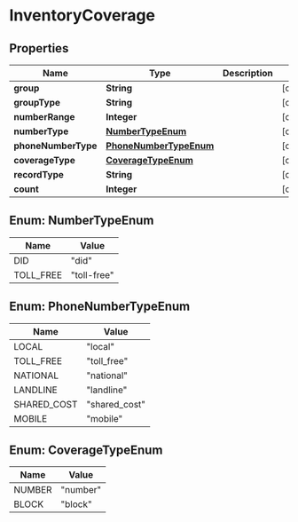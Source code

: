 

# InventoryCoverage


## Properties

| Name | Type | Description | Notes |
|------------ | ------------- | ------------- | -------------|
|**group** | **String** |  |  [optional] |
|**groupType** | **String** |  |  [optional] |
|**numberRange** | **Integer** |  |  [optional] |
|**numberType** | [**NumberTypeEnum**](#NumberTypeEnum) |  |  [optional] |
|**phoneNumberType** | [**PhoneNumberTypeEnum**](#PhoneNumberTypeEnum) |  |  [optional] |
|**coverageType** | [**CoverageTypeEnum**](#CoverageTypeEnum) |  |  [optional] |
|**recordType** | **String** |  |  [optional] |
|**count** | **Integer** |  |  [optional] |



## Enum: NumberTypeEnum

| Name | Value |
|---- | -----|
| DID | &quot;did&quot; |
| TOLL_FREE | &quot;toll-free&quot; |



## Enum: PhoneNumberTypeEnum

| Name | Value |
|---- | -----|
| LOCAL | &quot;local&quot; |
| TOLL_FREE | &quot;toll_free&quot; |
| NATIONAL | &quot;national&quot; |
| LANDLINE | &quot;landline&quot; |
| SHARED_COST | &quot;shared_cost&quot; |
| MOBILE | &quot;mobile&quot; |



## Enum: CoverageTypeEnum

| Name | Value |
|---- | -----|
| NUMBER | &quot;number&quot; |
| BLOCK | &quot;block&quot; |



